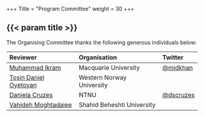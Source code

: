 +++
Title = "Program Committee"
weight = 30
+++

## {{< param title >}}

The Organising Committee thanks the following generous individuals below:

| **Reviewer**		            | **Organisation** 	         | **Twitter**	 	  |
|:--				            |:--					     |:--		 	     |
| [Muhammad Ikram](https://imikr4m.github.io)         | Macquarie University 	  | [@midkhan](https://twitter.com/midkhan)  |
| [Tosin Daniel Oyetoyan](https://www.hvl.no/en/employee/?user=Tosin.Daniel.Oyetoyan)  | Western Norway University  |                    |
| [Daniela Cruzes](https://www.ntnu.edu/employees/daniela.s.cruzes)         | NTNU                       | [@dscruzes](https://mobile.twitter.com/dscruzes) |
| [Vahideh Moghtadaiee](https://scholar.google.com.au/citations?user=rMSKMg4AAAAJ&hl=en)       | Shahid Beheshti University |                    |


